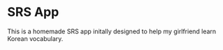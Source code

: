 # SRS App

This is a homemade SRS app initally designed to help my girlfriend learn
Korean vocabulary.
